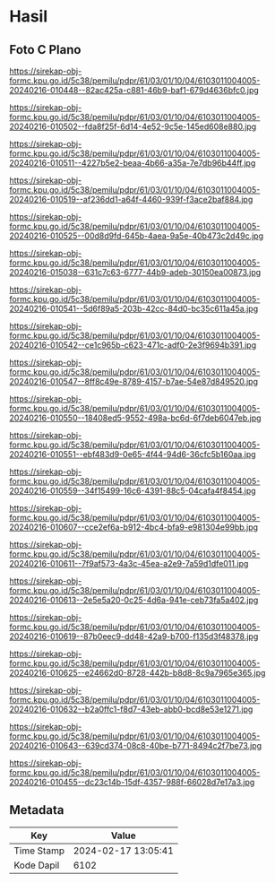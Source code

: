 # Hasil

## Foto C Plano

https://sirekap-obj-formc.kpu.go.id/5c38/pemilu/pdpr/61/03/01/10/04/6103011004005-20240216-010448--82ac425a-c881-46b9-baf1-679d4636bfc0.jpg

https://sirekap-obj-formc.kpu.go.id/5c38/pemilu/pdpr/61/03/01/10/04/6103011004005-20240216-010502--fda8f25f-6d14-4e52-9c5e-145ed608e880.jpg

https://sirekap-obj-formc.kpu.go.id/5c38/pemilu/pdpr/61/03/01/10/04/6103011004005-20240216-010511--4227b5e2-beaa-4b66-a35a-7e7db96b44ff.jpg

https://sirekap-obj-formc.kpu.go.id/5c38/pemilu/pdpr/61/03/01/10/04/6103011004005-20240216-010519--af236dd1-a64f-4460-939f-f3ace2baf884.jpg

https://sirekap-obj-formc.kpu.go.id/5c38/pemilu/pdpr/61/03/01/10/04/6103011004005-20240216-010525--00d8d9fd-645b-4aea-9a5e-40b473c2d49c.jpg

https://sirekap-obj-formc.kpu.go.id/5c38/pemilu/pdpr/61/03/01/10/04/6103011004005-20240216-015038--631c7c63-6777-44b9-adeb-30150ea00873.jpg

https://sirekap-obj-formc.kpu.go.id/5c38/pemilu/pdpr/61/03/01/10/04/6103011004005-20240216-010541--5d6f89a5-203b-42cc-84d0-bc35c611a45a.jpg

https://sirekap-obj-formc.kpu.go.id/5c38/pemilu/pdpr/61/03/01/10/04/6103011004005-20240216-010542--ce1c965b-c623-471c-adf0-2e3f9694b391.jpg

https://sirekap-obj-formc.kpu.go.id/5c38/pemilu/pdpr/61/03/01/10/04/6103011004005-20240216-010547--8ff8c49e-8789-4157-b7ae-54e87d849520.jpg

https://sirekap-obj-formc.kpu.go.id/5c38/pemilu/pdpr/61/03/01/10/04/6103011004005-20240216-010550--18408ed5-9552-498a-bc6d-6f7deb6047eb.jpg

https://sirekap-obj-formc.kpu.go.id/5c38/pemilu/pdpr/61/03/01/10/04/6103011004005-20240216-010551--ebf483d9-0e65-4f44-94d6-36cfc5b160aa.jpg

https://sirekap-obj-formc.kpu.go.id/5c38/pemilu/pdpr/61/03/01/10/04/6103011004005-20240216-010559--34f15499-16c6-4391-88c5-04cafa4f8454.jpg

https://sirekap-obj-formc.kpu.go.id/5c38/pemilu/pdpr/61/03/01/10/04/6103011004005-20240216-010607--cce2ef6a-b912-4bc4-bfa9-e981304e99bb.jpg

https://sirekap-obj-formc.kpu.go.id/5c38/pemilu/pdpr/61/03/01/10/04/6103011004005-20240216-010611--7f9af573-4a3c-45ea-a2e9-7a59d1dfe011.jpg

https://sirekap-obj-formc.kpu.go.id/5c38/pemilu/pdpr/61/03/01/10/04/6103011004005-20240216-010613--2e5e5a20-0c25-4d6a-941e-ceb73fa5a402.jpg

https://sirekap-obj-formc.kpu.go.id/5c38/pemilu/pdpr/61/03/01/10/04/6103011004005-20240216-010619--87b0eec9-dd48-42a9-b700-f135d3f48378.jpg

https://sirekap-obj-formc.kpu.go.id/5c38/pemilu/pdpr/61/03/01/10/04/6103011004005-20240216-010625--e24662d0-8728-442b-b8d8-8c9a7965e365.jpg

https://sirekap-obj-formc.kpu.go.id/5c38/pemilu/pdpr/61/03/01/10/04/6103011004005-20240216-010632--b2a0ffc1-f8d7-43eb-abb0-bcd8e53e1271.jpg

https://sirekap-obj-formc.kpu.go.id/5c38/pemilu/pdpr/61/03/01/10/04/6103011004005-20240216-010643--639cd374-08c8-40be-b771-8494c2f7be73.jpg

https://sirekap-obj-formc.kpu.go.id/5c38/pemilu/pdpr/61/03/01/10/04/6103011004005-20240216-010455--dc23c14b-15df-4357-988f-66028d7e17a3.jpg


## Metadata

| Key        | Value               |
| ---------- | ------------------- |
| Time Stamp | 2024-02-17 13:05:41 |
| Kode Dapil | 6102                |



